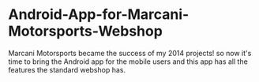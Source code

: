 # Android-App-for-Marcani-Motorsports-Webshop
Marcani Motorsports became the success of my 2014 projects! so now it's time to bring the Android app for the mobile users and this app has all the features the standard webshop has.
